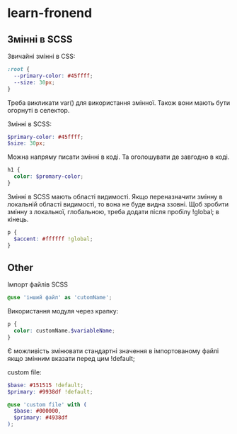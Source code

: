 # learn-fronend

## Змінні в SCSS

Звичайні змінні в CSS:

```css
:root {
  --primary-color: #45ffff;
  --size: 30px;
}
```

Треба викликати var() для використання змінної. Також вони мають бути огорнуті в
селектор.

Змінні в SCSS:

```scss
$primary-color: #45ffff;
$size: 30px;
```

Можна напряму писати змінні в коді. Та оголошувати де завгодно в коді.

```scss
h1 {
  color: $promary-color;
}
```

Змінні в SCSS мають області видимості. Якщо переназначити змінну в локальній
області видимості, то вона не буде видна ззовні. Щоб зробити змінну з локальної,
глобальною, треба додати після пробілу !global; в кінець.

```scss
p {
  $accent: #ffffff !global;
}
```

## Other

Імпорт файлів SCSS

```scss
@use 'інший файл' as 'cutomName';
```

Використання модуля через крапку:

```scss
p {
  color: customName.$variableName;
}
```

Є можливість змінювати стандартні значення в імпортованому файлі якщо змінним
вказати перед цим !default;

custom file:

```scss
$base: #151515 !default;
$primary: #9938df !default;
```

```scss
@use 'custom file' with (
  $base: #000000,
  $primary: #4938df
);
```
